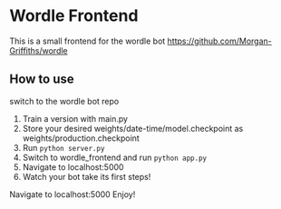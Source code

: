 # Wordle Frontend

This is a small frontend for the wordle bot https://github.com/Morgan-Griffiths/wordle

## How to use

switch to the wordle bot repo

1. Train a version with main.py
2. Store your desired weights/date-time/model.checkpoint as weights/production.checkpoint
3. Run `python server.py`
4. Switch to wordle_frontend and run `python app.py`
5. Navigate to localhost:5000
6. Watch your bot take its first steps!

Navigate to localhost:5000
Enjoy!
